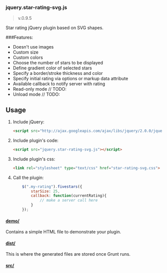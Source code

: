 ### jquery.star-rating-svg.js
>v.0.9.5

Star rating jQuery plugin based on SVG shapes.

###Features:
* Doesn't use images
* Custom size
* Custom colors
* Choose the number of stars to be displayed
* Define gradient color of selected stars
* Specify a border/stroke thickness and color
* Specify initial rating via options or markup data attribute
* Available callback to notify server with rating
* Read-only mode // TODO:
* Unload mode // TODO:

## Usage

1. Include jQuery:

	```html
	<script src="http://ajax.googleapis.com/ajax/libs/jquery/2.0.0/jquery.min.js"></script>
	```

2. Include plugin's code:

	```html
	<script src="jquery.star-rating-svg.js"></script>
	```

2. Include plugin's css:

	```html
    <link rel="stylesheet" type="text/css" href="star-rating-svg.css">
	```

3. Call the plugin:

	```javascript
        $(".my-rating").fivestars({
            starSize: 25,
            callback: function(currentRating){
                // make a server call here
            }
        });
	```

#### [demo/](https://github.com/nashio/star-rating-svg/blob/master/demo/index.html)

Contains a simple HTML file to demonstrate your plugin.

#### [dist/](https://github.com/nashio/star-rating-svg/tree/master/dist)

This is where the generated files are stored once Grunt runs.

#### [src/](https://github.com/nashio/star-rating-svg/tree/master/src)

